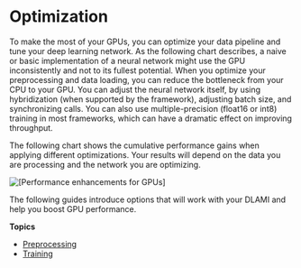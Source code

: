 # Optimization<a name="tutorial-gpu-opt"></a>

To make the most of your GPUs, you can optimize your data pipeline and tune your deep learning network\. As the following chart describes, a naive or basic implementation of a neural network might use the GPU inconsistently and not to its fullest potential\. When you optimize your preprocessing and data loading, you can reduce the bottleneck from your CPU to your GPU\. You can adjust the neural network itself, by using hybridization \(when supported by the framework\), adjusting batch size, and synchronizing calls\. You can also use multiple\-precision \(float16 or int8\) training in most frameworks, which can have a dramatic effect on improving throughput\. 

The following chart shows the cumulative performance gains when applying different optimizations\. Your results will depend on the data you are processing and the network you are optimizing\.

![\[Performance enhancements for GPUs\]](http://docs.aws.amazon.com/dlami/latest/devguide/images/performance-enhancements.png)

The following guides introduce options that will work with your DLAMI and help you boost GPU performance\.

**Topics**
+ [Preprocessing](tutorial-gpu-opt-preprocessing.md)
+ [Training](tutorial-gpu-opt-training.md)
